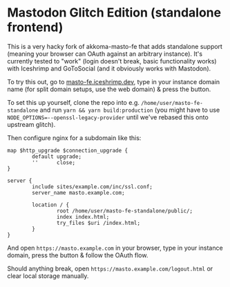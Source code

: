 # Mastodon Glitch Edition (standalone frontend)

This is a very hacky fork of akkoma-masto-fe that adds standalone support (meaning your browser can OAuth against an arbitrary instance). It's currently tested to "work" (login doesn't break, basic functionality works) with Iceshrimp and GoToSocial (and it obviously works with Mastodon).

To try this out, go to [masto-fe.iceshrimp.dev](https://masto-fe.iceshrimp.dev), type in your instance domain name (for split domain setups, use the web domain) & press the button.

To set this up yourself, clone the repo into e.g. `/home/user/masto-fe-standalone` and run `yarn && yarn build:production` (you might have to use `NODE_OPTIONS=--openssl-legacy-provider` until we've rebased this onto upstream glitch).

Then configure nginx for a subdomain like this:

```
map $http_upgrade $connection_upgrade {
        default upgrade;
        ''      close;
}

server {
        include sites/example.com/inc/ssl.conf;
        server_name masto.example.com;

        location / {
                root /home/user/masto-fe-standalone/public/;
                index index.html;
                try_files $uri /index.html;
        }
}
```

And open `https://masto.example.com` in your browser, type in your instance domain, press the button & follow the OAuth flow.

Should anything break, open `https://masto.example.com/logout.html` or clear local storage manually.
